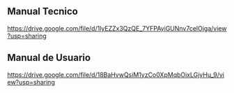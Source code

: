 ## Manual Tecnico
https://drive.google.com/file/d/1lyEZZx3QzQE_7YFPAyiGUNnv7celOjga/view?usp=sharing

## Manual de Usuario
https://drive.google.com/file/d/18BaHvwQsiM1yzCo0XpMqbOixLGjvHu_9/view?usp=sharing
